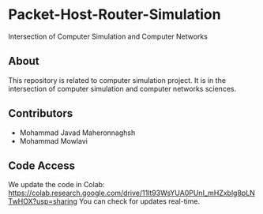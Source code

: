 # Packet-Host-Router-Simulation
Intersection of Computer Simulation and Computer Networks

## About
This repository is related to computer simulation project.
It is in the intersection of computer simulation and computer networks sciences.


## Contributors
- Mohammad Javad Maheronnaghsh
- Mohammad Mowlavi

## Code Access
We update the code in Colab: https://colab.research.google.com/drive/11lt93WsYUA0PUnI_mHZxblg8pLNTwHOX?usp=sharing
You can check for updates real-time.
